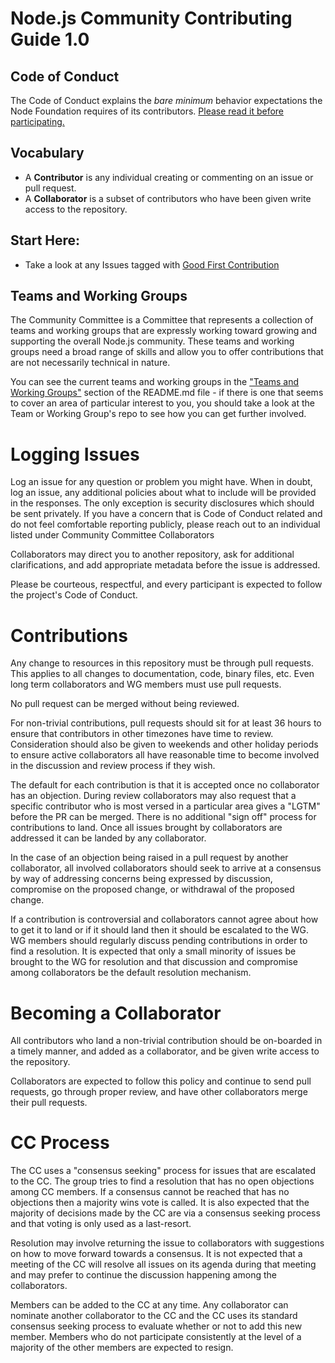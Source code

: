 # Node.js Community Contributing Guide 1.0

## Code of Conduct

The Code of Conduct explains the *bare minimum* behavior
expectations the Node Foundation requires of its contributors.
[Please read it before participating.](https://github.com/nodejs/node/blob/master/CODE_OF_CONDUCT.md)

## Vocabulary

* A **Contributor** is any individual creating or commenting on an issue or pull request.
* A **Collaborator** is a subset of contributors who have been given write access to the repository.

## Start Here:

- Take a look at any Issues tagged with [Good First Contribution](https://github.com/nodejs/community-committee/issues?q=is%3Aopen+is%3Aissue+label%3A%22good+first+contribution%22)

## Teams and Working Groups
The Community Committee is a Committee that represents a collection of teams and working groups that are expressly working toward growing and supporting the overall Node.js community. These teams and working groups need a broad range of skills and allow you to offer contributions that are not necessarily technical in nature.

You can see the current teams and working groups in the ["Teams and Working Groups"]() section of the README.md file - if there is one that seems to cover an area of particular interest to you, you should take a look at the Team or Working Group's repo to see how you can get further involved.

# Logging Issues

Log an issue for any question or problem you might have. When in doubt, log an issue,
any additional policies about what to include will be provided in the responses. The only
exception is security disclosures which should be sent privately. If you have a concern that is Code
of Conduct related and do not feel comfortable reporting publicly, please reach out to an individual listed under Community Committee Collaborators

Collaborators may direct you to another repository, ask for additional clarifications, and
add appropriate metadata before the issue is addressed.

Please be courteous, respectful, and every participant is expected to follow the
project's Code of Conduct.

# Contributions

Any change to resources in this repository must be through pull requests. This applies to all changes
to documentation, code, binary files, etc. Even long term collaborators and WG members must use
pull requests.

No pull request can be merged without being reviewed.

For non-trivial contributions, pull requests should sit for at least 36 hours to ensure that
contributors in other timezones have time to review. Consideration should also be given to
weekends and other holiday periods to ensure active collaborators all have reasonable time to
become involved in the discussion and review process if they wish.

The default for each contribution is that it is accepted once no collaborator has an objection.
During review collaborators may also request that a specific contributor who is most versed in a
particular area gives a "LGTM" before the PR can be merged. There is no additional "sign off"
process for contributions to land. Once all issues brought by collaborators are addressed it can
be landed by any collaborator.

In the case of an objection being raised in a pull request by another collaborator, all involved
collaborators should seek to arrive at a consensus by way of addressing concerns being expressed
by discussion, compromise on the proposed change, or withdrawal of the proposed change.

If a contribution is controversial and collaborators cannot agree about how to get it to land
or if it should land then it should be escalated to the WG. WG members should regularly
discuss pending contributions in order to find a resolution. It is expected that only a
small minority of issues be brought to the WG for resolution and that discussion and
compromise among collaborators be the default resolution mechanism.

# Becoming a Collaborator

All contributors who land a non-trivial contribution should be on-boarded in a timely manner,
and added as a collaborator, and be given write access to the repository.

Collaborators are expected to follow this policy and continue to send pull requests, go through
proper review, and have other collaborators merge their pull requests.

# CC Process

The CC uses a "consensus seeking" process for issues that are escalated to the CC.
The group tries to find a resolution that has no open objections among CC members.
If a consensus cannot be reached that has no objections then a majority wins vote
is called. It is also expected that the majority of decisions made by the CC are via
a consensus seeking process and that voting is only used as a last-resort.

Resolution may involve returning the issue to collaborators with suggestions on how to
move forward towards a consensus. It is not expected that a meeting of the CC
will resolve all issues on its agenda during that meeting and may prefer to continue
the discussion happening among the collaborators.

Members can be added to the CC at any time. Any collaborator can nominate another collaborator
to the CC and the CC uses its standard consensus seeking process to evaluate whether or
not to add this new member. Members who do not participate consistently at the level of
a majority of the other members are expected to resign.
